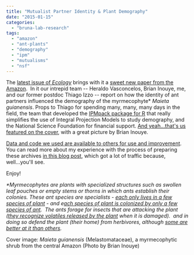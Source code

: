 ```yaml
---
title: "Mutualist Partner Identity & Plant Demography"
date: "2015-01-15"
categories: 
  - "bruna-lab-research"
tags: 
  - "amazon"
  - "ant-plants"
  - "demography"
  - "ipm"
  - "mutualisms"
  - "nsf"
---
```


The [latest issue of _Ecology_](http://www.esajournals.org/toc/ecol/95/12) brings with it a [sweet new paper from the Amazon](http://brunalab.org/wp-content/uploads/2012/12/Bruna_etal_2014_Ecology.pdf).  In it our intrepid team -- Heraldo Vasconcelos, Brian Inouye, me, and our former postdoc Thiago Izzo -- report on how the identity of ant partners influenced the demography of the myrmecophyte\* _Maieta guianensis_. Props to Thiago for spending many, many, many days in the field, the team that developed the [IPMpack package for R](http://ipmpack.r-forge.r-project.org/) that really simplifies the use of Integral Projection Models to study demography, and the National Science Foundation for financial support. [And yeah...that's us featured on the cover](http://brunalab.org/wp-content/uploads/2012/12/Bruna_etal_2014_Ecology.pdf), with a great picture by Brian Inouye.

[Data and code we used are available to others for use and improvement](http://brunalab.org/publications/datasets/). You can read more about my experience with the process of preparing these archives [in this blog post](http://brunalab.org/blog/2014/10/17/no-citations-for-you/), which got a lot of traffic because, well...you'll see.

Enjoy!

_\*Myrmecophytes are plants with specialized structures such as swollen leaf pouches or empty stems or thorns in which ants establish their colonies. These ant species are specialists - [each only lives in a few species of plant](http://journals.plos.org/plosone/article?id=10.1371/journal.pone.0040803) - and e[ach species of plant is colonized by only a few species of ant](http://journals.plos.org/plosone/article?id=10.1371/journal.pone.0040803).  The ants forage for insects that are attacking the plant ([they recognize volatiles released by the plant](http://brunalab.org/?attachment_id=555) when it is damaged).  and in doing so defend the plant (their home) from herbivores, although [some are better at it than others](http://www.wec.ufl.edu/faculty/brunae/Publications/Bruna_et_al_2004_Oecologia.pdf)._

Cover image: _Maieta guianensis_ (Melastomataceae), a myrmecophytic shrub from the central Amazon (Photo by Brian Inouye)
